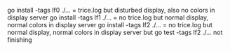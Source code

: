  go install -tags lf0 ./... = trice.log but disturbed display, also no colors in display server
 go install -tags lf1 ./... = no trice.log but normal display, normal colors in display server
 go install -tags lf2 ./... = no trice.log but normal display, normal colors in display server but go test -tags lf2 ./... not finishing
 